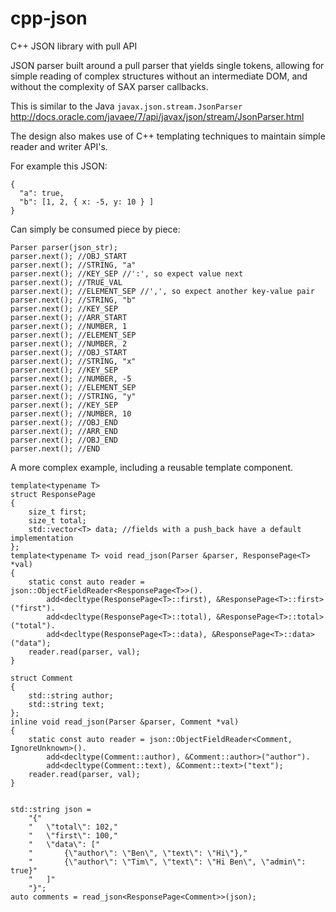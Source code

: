# cpp-json
C++ JSON library with pull API


JSON parser built around a pull parser that yields single tokens, allowing for simple reading of complex structures without an intermediate DOM, and without the complexity of SAX parser callbacks.

This is similar to the Java `javax.json.stream.JsonParser` http://docs.oracle.com/javaee/7/api/javax/json/stream/JsonParser.html


The design also makes use of C++ templating techniques to maintain simple reader and writer API's.

For example this JSON:

    {
      "a": true,
      "b": [1, 2, { x: -5, y: 10 } ]
    }

Can simply be consumed piece by piece:

    Parser parser(json_str);
    parser.next(); //OBJ_START
    parser.next(); //STRING, "a"
    parser.next(); //KEY_SEP //':', so expect value next
    parser.next(); //TRUE_VAL
    parser.next(); //ELEMENT_SEP //',', so expect another key-value pair
    parser.next(); //STRING, "b"
    parser.next(); //KEY_SEP
    parser.next(); //ARR_START
    parser.next(); //NUMBER, 1
    parser.next(); //ELEMENT_SEP
    parser.next(); //NUMBER, 2
    parser.next(); //OBJ_START
    parser.next(); //STRING, "x"
    parser.next(); //KEY_SEP
    parser.next(); //NUMBER, -5
    parser.next(); //ELEMENT_SEP
    parser.next(); //STRING, "y"
    parser.next(); //KEY_SEP
    parser.next(); //NUMBER, 10
    parser.next(); //OBJ_END
    parser.next(); //ARR_END
    parser.next(); //OBJ_END
    parser.next(); //END

A more complex example, including a reusable template component.

    template<typename T>
    struct ResponsePage
    {
        size_t first;
        size_t total;
        std::vector<T> data; //fields with a push_back have a default implementation
    };
    template<typename T> void read_json(Parser &parser, ResponsePage<T> *val)
    {
        static const auto reader = json::ObjectFieldReader<ResponsePage<T>>().
            add<decltype(ResponsePage<T>::first), &ResponsePage<T>::first>("first").
            add<decltype(ResponsePage<T>::total), &ResponsePage<T>::total>("total").
            add<decltype(ResponsePage<T>::data), &ResponsePage<T>::data>("data");
        reader.read(parser, val);
    }

    struct Comment
    {
        std::string author;
        std::string text;
    };
    inline void read_json(Parser &parser, Comment *val)
    {
        static const auto reader = json::ObjectFieldReader<Comment, IgnoreUnknown>().
            add<decltype(Comment::author), &Comment::author>("author").
            add<decltype(Comment::text), &Comment::text>("text");
        reader.read(parser, val);
    }
    
    
    std::string json =
        "{"
        "   \"total\": 102,"
        "   \"first\": 100,"
        "   \"data\": ["
        "       {\"author\": \"Ben\", \"text\": \"Hi\"},"
        "       {\"author\": \"Tim\", \"text\": \"Hi Ben\", \"admin\": true}"
        "   ]"
        "}";
    auto comments = read_json<ResponsePage<Comment>>(json);

